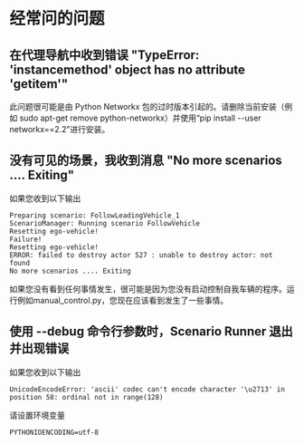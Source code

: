 # 经常问的问题

## 在代理导航中收到错误 "TypeError: 'instancemethod' object has no attribute '__getitem__'" 

此问题很可能是由 Python Networkx 包的过时版本引起的。请删除当前安装（例如 sudo apt-get remove python-networkx）并使用“pip install --user networkx==2.2”进行安装。

## 没有可见的场景，我收到消息 "No more scenarios .... Exiting"

如果您收到以下输出
```
Preparing scenario: FollowLeadingVehicle_1
ScenarioManager: Running scenario FollowVehicle
Resetting ego-vehicle!
Failure!
Resetting ego-vehicle!
ERROR: failed to destroy actor 527 : unable to destroy actor: not found
No more scenarios .... Exiting
```
如果您没有看到任何事情发生，很可能是因为您没有启动控制自我车辆的程序。运行例如manual_control.py，您现在应该看到发生了一些事情。 


## 使用 --debug 命令行参数时，Scenario Runner 退出并出现错误

如果您收到以下输出
```
UnicodeEncodeError: 'ascii' codec can't encode character '\u2713' in position 58: ordinal not in range(128)
```
请设置环境变量
```
PYTHONIOENCODING=utf-8
```

